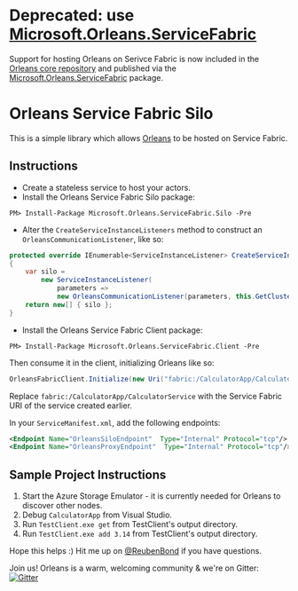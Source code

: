 # Deprecated: use [Microsoft.Orleans.ServiceFabric](https://www.nuget.org/packages/Microsoft.Orleans.ServiceFabric)
Support for hosting Orleans on Serivce Fabric is now included in the [Orleans core repository](https://github.com/dotnet/orleans) and published via the [Microsoft.Orleans.ServiceFabric](https://www.nuget.org/packages/Microsoft.Orleans.ServiceFabric) package.

# Orleans Service Fabric Silo
This is a simple library which allows [Orleans](https://github.com/dotnet/orleans/) to be hosted on Service Fabric.

## Instructions
* Create a stateless service to host your actors.
* Install the Orleans Service Fabric Silo package:
```PS
PM> Install-Package Microsoft.Orleans.ServiceFabric.Silo -Pre
```
* Alter the `CreateServiceInstanceListeners` method to construct an `OrleansCommunicationListener`, like so:
```C#
protected override IEnumerable<ServiceInstanceListener> CreateServiceInstanceListeners()
{
    var silo =
        new ServiceInstanceListener(
            parameters =>
            new OrleansCommunicationListener(parameters, this.GetClusterConfiguration(), this.ServicePartition));
    return new[] { silo };
}
```
* Install the Orleans Service Fabric Client package:
```PS
PM> Install-Package Microsoft.Orleans.ServiceFabric.Client -Pre
```
Then consume it in the client, initializing Orleans like so:
```C#
OrleansFabricClient.Initialize(new Uri("fabric:/CalculatorApp/CalculatorService"), this.GetConfiguration());
```
Replace `fabric:/CalculatorApp/CalculatorService` with the Service Fabric URI of the service created earlier.

In your `ServiceManifest.xml`, add the following endpoints:
```xml
<Endpoint Name="OrleansSiloEndpoint"  Type="Internal" Protocol="tcp"/>
<Endpoint Name="OrleansProxyEndpoint"  Type="Internal" Protocol="tcp"/>
```

## Sample Project Instructions
1. Start the Azure Storage Emulator - it is currently needed for Orleans to discover other nodes.
2. Debug `CalculatorApp` from Visual Studio.
3. Run `TestClient.exe get` from TestClient's output directory.
4. Run `TestClient.exe add 3.14` from TestClient's output directory.

Hope this helps :) Hit me up on [@ReubenBond](https://twitter.com/reubenbond) if you have questions.

Join us! Orleans is a warm, welcoming community & we're on Gitter: [![Gitter](https://badges.gitter.im/Join%20Chat.svg)](https://gitter.im/dotnet/orleans?utm_source=badge&utm_medium=badge&utm_campaign=pr-badge)
